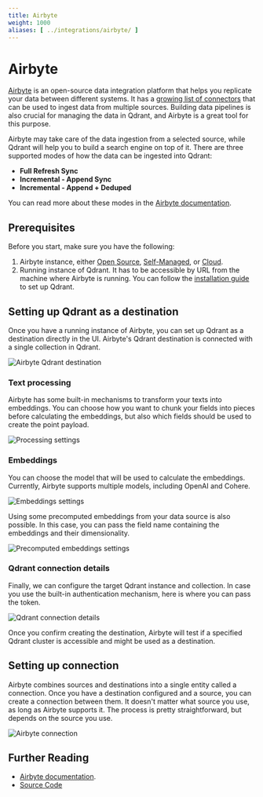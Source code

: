 ```yaml
---
title: Airbyte
weight: 1000
aliases: [ ../integrations/airbyte/ ]
---
```


# Airbyte

[Airbyte](https://airbyte.com/) is an open-source data integration platform that helps you replicate your data 
between different systems. It has a [growing list of connectors](https://docs.airbyte.io/integrations) that can 
be used to ingest data from multiple sources. Building data pipelines is also crucial for managing the data in 
Qdrant, and Airbyte is a great tool for this purpose.

Airbyte may take care of the data ingestion from a selected source, while Qdrant will help you to build a search 
engine on top of it. There are three supported modes of how the data can be ingested into Qdrant:

* **Full Refresh Sync**
* **Incremental - Append Sync**
* **Incremental - Append + Deduped**

You can read more about these modes in the [Airbyte documentation](https://docs.airbyte.io/integrations/destinations/qdrant).

## Prerequisites

Before you start, make sure you have the following:

1. Airbyte instance, either [Open Source](https://airbyte.com/solutions/airbyte-open-source), 
   [Self-Managed](https://airbyte.com/solutions/airbyte-enterprise), or [Cloud](https://airbyte.com/solutions/airbyte-cloud). 
2. Running instance of Qdrant. It has to be accessible by URL from the machine where Airbyte is running. 
   You can follow the [installation guide](/documentation/guides/installation/) to set up Qdrant.

## Setting up Qdrant as a destination

Once you have a running instance of Airbyte, you can set up Qdrant as a destination directly in the UI.
Airbyte's Qdrant destination is connected with a single collection in Qdrant. 

![Airbyte Qdrant destination](/documentation/frameworks/airbyte/qdrant-destination.png)

### Text processing

Airbyte has some built-in mechanisms to transform your texts into embeddings. You can choose how you want to
chunk your fields into pieces before calculating the embeddings, but also which fields should be used to
create the point payload.

![Processing settings](/documentation/frameworks/airbyte/processing.png)

### Embeddings

You can choose the model that will be used to calculate the embeddings. Currently, Airbyte supports multiple
models, including OpenAI and Cohere.

![Embeddings settings](/documentation/frameworks/airbyte/embedding.png)

Using some precomputed embeddings from your data source is also possible. In this case, you can pass the field 
name containing the embeddings and their dimensionality.

![Precomputed embeddings settings](/documentation/frameworks/airbyte/precomputed-embedding.png)

### Qdrant connection details

Finally, we can configure the target Qdrant instance and collection. In case you use the built-in authentication
mechanism, here is where you can pass the token.

![Qdrant connection details](/documentation/frameworks/airbyte/qdrant-config.png)

Once you confirm creating the destination, Airbyte will test if a specified Qdrant cluster is accessible and
might be used as a destination.

## Setting up connection

Airbyte combines sources and destinations into a single entity called a connection. Once you have a destination 
configured and a source, you can create a connection between them. It doesn't matter what source you use, as 
long as Airbyte supports it. The process is pretty straightforward, but depends on the source you use.

![Airbyte connection](/documentation/frameworks/airbyte/connection.png)

## Further Reading

- [Airbyte documentation](https://docs.airbyte.com/understanding-airbyte/connections/).
- [Source Code](https://github.com/airbytehq/airbyte/tree/master/airbyte-integrations/connectors/destination-qdrant)
